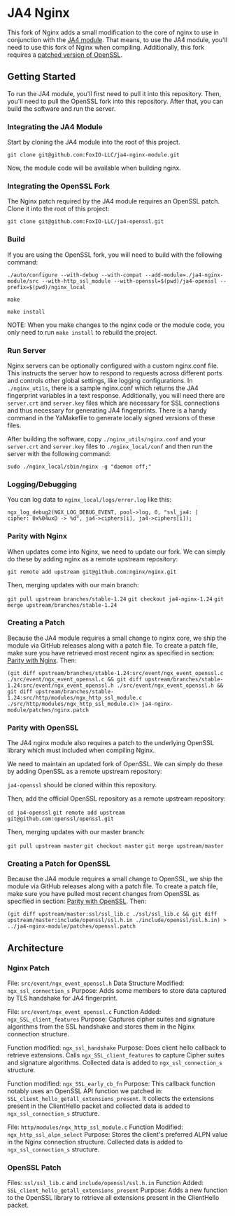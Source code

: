 # JA4 Nginx

This fork of Nginx adds a small modification to the core of nginx to use in conjunction with the [JA4 module](https://github.com/FoxIO-LLC/ja4-nginx-module). That means, to use the JA4 module, you'll need to use this fork of Nginx when compiling. Additionally, this fork requires a [patched version of OpenSSL](https://github.com/FoxIO-LLC/ja4-openssl).

## Getting Started

To run the JA4 module, you'll first need to pull it into this repository. Then, you'll need to pull the OpenSSL fork into this repository. After that, you can build the software and run the server.

### Integrating the JA4 Module

Start by cloning the JA4 module into the root of this project.

`git clone git@github.com:FoxIO-LLC/ja4-nginx-module.git`

Now, the module code will be available when building nginx.

### Integrating the OpenSSL Fork

The Nginx patch required by the JA4 module requires an OpenSSL patch.
Clone it into the root of this project:

`git clone git@github.com:FoxIO-LLC/ja4-openssl.git`

### Build

If you are using the OpenSSL fork, you will need to build with the following command:

`./auto/configure --with-debug --with-compat --add-module=./ja4-nginx-module/src --with-http_ssl_module --with-openssl=$(pwd)/ja4-openssl --prefix=$(pwd)/nginx_local`

`make`

`make install`

NOTE:
When you make changes to the nginx code or the module code, you only need to run `make install` to rebuild the project.

### Run Server

Nginx servers can be optionally configured with a custom nginx.conf file. This instructs the server how to respond to requests across different ports and controls other global settings, like logging configurations. In `./nginx_utils`, there is a sample nginx.conf which returns the JA4 fingerprint variables in a text response. Additionally, you will need there are `server.crt` and `server.key` files which are necessary for SSL connections and thus necessary for generating JA4 fingerprints. There is a handy command in the YaMakefile to generate locally signed versions of these files.

After building the software, copy `./nginx_utils/nginx.conf` and your `server.crt` and `server.key` files to `./nginx_local/conf` and then run the server with the following command:

`sudo ./nginx_local/sbin/nginx -g "daemon off;"`

### Logging/Debugging

You can log data to `nginx_local/logs/error.log` like this:

`ngx_log_debug2(NGX_LOG_DEBUG_EVENT, pool->log, 0, "ssl_ja4: |    cipher: 0x%04uxD -> %d", ja4->ciphers[i], ja4->ciphers[i]);`

### Parity with Nginx

When updates come into Nginx, we need to update our fork. We can simply do these by adding nginx as a remote upstream repository:

`git remote add upstream git@github.com:nginx/nginx.git`

Then, merging updates with our main branch:

`git pull upstream branches/stable-1.24`
`git checkout ja4-nginx-1.24`
`git merge upstream/branches/stable-1.24`

### Creating a Patch

Because the JA4 module requires a small change to nginx core, we ship the module via GitHub releases along with a patch file. To create a patch file, make sure you have retrieved most recent nginx as specified in section: [Parity with Nginx](#parity-with-nginx). Then:

`(git diff upstream/branches/stable-1.24:src/event/ngx_event_openssl.c ./src/event/ngx_event_openssl.c && git diff upstream/branches/stable-1.24:src/event/ngx_event_openssl.h ./src/event/ngx_event_openssl.h && git diff upstream/branches/stable-1.24:src/http/modules/ngx_http_ssl_module.c ./src/http/modules/ngx_http_ssl_module.c)> ja4-nginx-module/patches/nginx.patch`

### Parity with OpenSSL

The JA4 nginx module also requires a patch to the underlying OpenSSL library which must included when compiling Nginx.

We need to maintain an updated fork of OpenSSL. We can simply do these by adding OpenSSL as a remote upstream repository:

`ja4-openssl` should be cloned within this repository.

Then, add the official OpenSSL repository as a remote upstream repository:

`cd ja4-openssl`
`git remote add upstream git@github.com:openssl/openssl.git`

Then, merging updates with our master branch:

`git pull upstream master`
`git checkout master`
`git merge upstream/master`

### Creating a Patch for OpenSSL

Because the JA4 module requires a small change to OpenSSL, we ship the module via GitHub releases along with a patch file. To create a patch file, make sure you have pulled most recent changes from OpenSSL as specified in section: [Parity with OpenSSL](#parity-with-openssl). Then:

`(git diff upstream/master:ssl/ssl_lib.c ./ssl/ssl_lib.c && git diff upstream/master:include/openssl/ssl.h.in ./include/openssl/ssl.h.in) > ../ja4-nginx-module/patches/openssl.patch`

## Architecture

### Nginx Patch

File: `src/event/ngx_event_openssl.h`
Data Structure Modified: `ngx_ssl_connection_s`
Purpose: Adds some members to store data captured by TLS handshake for JA4 fingerprint.

File: `src/event/ngx_event_openssl.c`
Function Added: `ngx_SSL_client_features`
Purpose: Captures cipher suites and signature algorithms from the SSL handshake and stores them in the Nginx connection structure.

Function modified: `ngx_ssl_handshake`
Purpose: Does client hello callback to retrieve extensions. Calls `ngx_SSL_client_features` to capture Cipher suites and signature algorithms. Collected data is added to `ngx_ssl_connection_s` structure.

Function modified: `ngx_SSL_early_cb_fn`
Purpose: This callback function notably uses an OpenSSL API function we patched in: `SSL_client_hello_getall_extensions_present`. It collects the extensions present in the ClientHello packet and collected data is added to `ngx_ssl_connection_s` structure.

File: `http/modules/ngx_http_ssl_module.c`
Function Modified: `ngx_http_ssl_alpn_select`
Purpose: Stores the client's preferred ALPN value in the Nginx connection structure. Collected data is added to `ngx_ssl_connection_s` structure.

### OpenSSL Patch

Files: `ssl/ssl_lib.c` and `include/openssl/ssl.h.in`
Function Added: `SSL_client_hello_getall_extensions_present`
Purpose: Adds a new function to the OpenSSL library to retrieve all extensions present in the ClientHello packet.